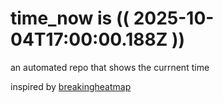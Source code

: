 # time_now is (( 2025-10-04T17:00:00.188Z ))

an automated repo that shows the currnent time

inspired by [breakingheatmap](https://github.com/breakingheatmap/breakingheatmap)